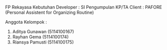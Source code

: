 FP Rekayasa Kebutuhan
Developer  : SI Pengumpulan KP/TA
Client     : PAFORE (Personal Assistent for Organizing Routine)

Anggota Kelompok : 
1. Aditya Gunawan   (5114100167)
2. Rayhan Gema      (5114100174)
3. Riansya Pamusti  (5114100175)
